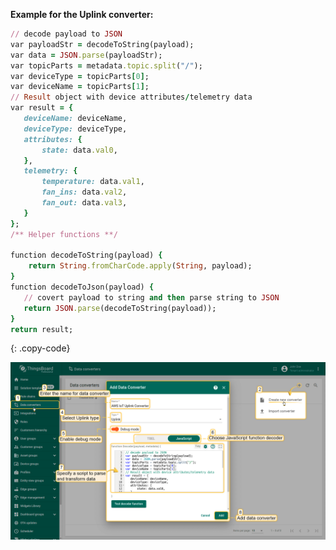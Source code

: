 **Example for the Uplink converter:**

```ruby
// decode payload to JSON
var payloadStr = decodeToString(payload);
var data = JSON.parse(payloadStr);
var topicParts = metadata.topic.split("/");
var deviceType = topicParts[0];
var deviceName = topicParts[1];
// Result object with device attributes/telemetry data
var result = {
   deviceName: deviceName,
   deviceType: deviceType,
   attributes: {
       state: data.val0,
   },
   telemetry: {
       temperature: data.val1,
       fan_ins: data.val2,
       fan_out: data.val3,
   }
};
/** Helper functions **/

function decodeToString(payload) {
    return String.fromCharCode.apply(String, payload);
}
function decodeToJson(payload) {
   // covert payload to string and then parse string to JSON
   return JSON.parse(decodeToString(payload));
}
return result;
```
{: .copy-code}

![image](/images/user-guide/integrations/aws-iot/aws-iot-uplink-converter-java-pe.png)
